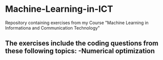 # Machine-Learning-in-ICT
Repository containing exercises from my Course "Machine Learning in Informationa and Communication Technology"

The exercises include the coding questions from these following topics:
-Numerical optimization
-
